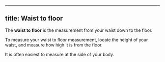***

## title: Waist to floor

The **waist to floor** is the measurement from your waist down to the floor.

To measure your waist to floor measurement,
locate the height of your waist, and measure how high it is from the floor.

It is often easiest to measure at the side of your body.
